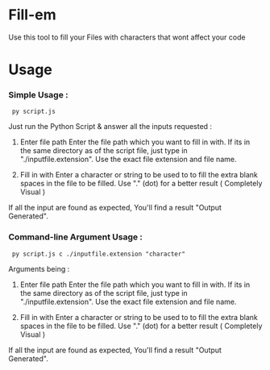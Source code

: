 # Fill-em
Use this tool to fill your Files with characters that wont affect your code

# Usage

<h3> Simple Usage : </h3>

 <code> py script.js </code>

Just run the Python Script & answer all the inputs requested :
1. Enter file path 
    Enter the file path which you want to fill in with. If its in the same directory as of the script file, just type in  "./inputfile.extension". Use the exact file extension and file name.
    
2. Fill in with 
    Enter a character or string to be used to to fill the extra blank spaces in the file to be filled. Use "." (dot) for a better result ( Completely Visual )
    
If all the input are found as expected, You'll find a result "Output Generated".

<h3> Command-line Argument Usage : </h3>

 <code> py script.js c ./inputfile.extension "character" </code>

Arguments being :
1. Enter file path 
    Enter the file path which you want to fill in with. If its in the same directory as of the script file, just type in  "./inputfile.extension". Use the exact file extension and file name.
    
2. Fill in with 
    Enter a character or string to be used to to fill the extra blank spaces in the file to be filled. Use "." (dot) for a better result ( Completely Visual )
    
If all the input are found as expected, You'll find a result "Output Generated".
